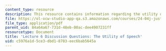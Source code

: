 ```yaml
---
content_type: resource
description: This resource contains information regarding the utility of speech.
file: https://ol-ocw-studio-app-qa.s3.amazonaws.com/courses/24-04j-justice-spring-2012/c5976a1d5ce3dbd18783eec6bab5645a_MIT24_04JS12_disc06.pdf
file_type: application/pdf
parent_uid: 84a64a67-731d-48eb-00ac-dee4907231ff
resourcetype: Document
title: 'Lecture 6 Discussion Questions: The Utility of Speech'
uid: c5976a1d-5ce3-dbd1-8783-eec6bab5645a
---
```

